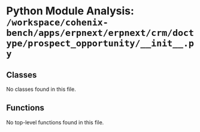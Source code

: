 # Python Module Analysis: `/workspace/cohenix-bench/apps/erpnext/erpnext/crm/doctype/prospect_opportunity/__init__.py`

## Classes

No classes found in this file.


## Functions

No top-level functions found in this file.
